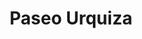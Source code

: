 ---
title: "Paseo Urquiza"
url: /ciudad-autonoma-de-buenos-aires/paseo-urquiza/
shop: Einkaufszentrum
---